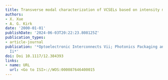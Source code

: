 ```yaml
---
title: Transverse modal characterization of VCSELs based on intensity measurement
authors:
- X. Xue
- A. G. Kirk
date: '2000-01-01'
publishDate: '2024-06-03T20:22:23.808125Z'
publication_types:
- article-journal
publication: '*Optoelectronic Interconnects Vii; Photonics Packaging and Integration
  Ii*'
doi: Doi 10.1117/12.384393
links:
- name: URL
  url: <Go to ISI>://WOS:000087646400015
---
```

